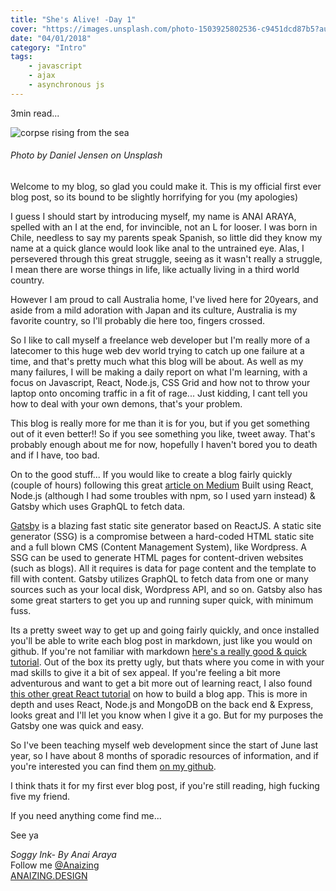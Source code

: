 ```yaml
---
title: "She's Alive! -Day 1"
cover: "https://images.unsplash.com/photo-1503925802536-c9451dcd87b5?auto=format&fit=crop&w=1050&q=80"
date: "04/01/2018"
category: "Intro"
tags:
    - javascript
    - ajax
    - asynchronous js
---
```

3min read...

![corpse rising from the sea](https://images.unsplash.com/photo-1503925802536-c9451dcd87b5?auto=format&fit=crop&w=1050&q=80)
###### _Photo by Daniel Jensen on Unsplash_

Welcome to my blog, so glad you could make it.
This is my official first ever blog post, so its bound to be slightly horrifying for you (my apologies)

I guess I should start by introducing myself, my name is ANAI ARAYA, spelled with an I at the end, for invincible, not an L for looser. I was born in Chile, needless to say my parents speak Spanish, so little did they know my name at a quick glance would look like anal to the untrained eye. Alas, I persevered through this great struggle, seeing as it wasn't really a struggle, I mean there are worse things in life, like actually living in a third world country.

However I am proud to call Australia home, I've lived here for 20years, and aside from a mild adoration with Japan and its culture, Australia is my favorite country, so I'll probably die here too, fingers crossed.

So I like to call myself a freelance web developer but I'm really more of a latecomer to this huge web dev world trying to catch up one failure at a time, and that's pretty much what this blog will be about.  As well as my many failures, I will be making a daily report on what I'm learning, with a focus on Javascript, React, Node.js, CSS Grid and how not to throw your laptop onto oncoming traffic in a fit of rage... Just kidding, I cant tell you how to deal with your own demons, that's your problem.

This blog is really more for me than it is for you, but if you get something out of it even better!! So if you see something you like, tweet away. That's probably enough about me for now, hopefully I haven't bored you to death and if I have, too bad.

On to the good stuff... If you would like to create a blog fairly quickly (couple of hours) following this great [article on Medium](https://medium.freecodecamp.org/how-to-build-a-react-and-gatsby-powered-blog-in-about-10-minutes-625c35c06481)
Built using React, Node.js (although I had some troubles with npm, so I used yarn instead) & Gatsby which uses GraphQL to fetch data.

[Gatsby](https://www.gatsbyjs.org/) is a blazing fast static site generator based on ReactJS. A static site generator (SSG) is a compromise between a hard-coded HTML static site and a full blown CMS (Content Management System), like Wordpress. A SSG can be used to generate HTML pages for content-driven websites (such as blogs). All it requires is data for page content and the template to fill with content. Gatsby utilizes GraphQL to fetch data from one or many sources such as your local disk, Wordpress API, and so on. Gatsby also has some great starters to get you up and running super quick, with minimum fuss.

Its a pretty sweet way to get up and going fairly quickly, and once installed you'll be able to write each blog post in markdown, just like you would on github. If you're not familiar with markdown [here's a really good & quick tutorial](https://www.markdowntutorial.com/lesson/1/). Out of the box its pretty ugly, but thats where you come in with your mad skills to give it a bit of sex appeal. If you're feeling a bit more adventurous and want to get a bit more out of learning react, I also found [this other great React tutorial](https://code.tutsplus.com/series/creating-a-blogging-app-using-react--cms-1171) on how to build a blog app. This is more in depth and uses React, Node.js and MongoDB on the back end & Express, looks great and I'll let you know when I give it a go. But for my purposes the Gatsby one was quick and easy.

So I've been teaching myself web development since the start of June last year, so I have about 8 months of sporadic resources of information, and if you're interested you can find them [on my github](https://github.com/Anaizing/Studying-and-learning).

I think thats it for my first ever blog post, if you're still reading, high fucking five my friend.

If you need anything come find me...

See ya


_Soggy Ink- By Anai Araya_<br>
Follow me [@Anaizing](https://twitter.com/Anaizing) <br>
[ANAIZING.DESIGN](https://anaizing.design/)

